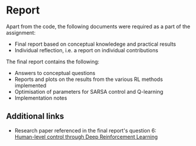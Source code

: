 # Report
Apart from the code, the following documents were required as a part of the assignment:

- Final report based on conceptual knowledege and practical results
- Individual reflection, i.e. a report on individual contributions

The final report contains the following:

- Answers to conceptual questions
- Reports and plots on the results from the various RL methods implemented
- Optimisation of parameters for SARSA control and Q-learning
- Implementation notes

## Additional links

- Research paper referenced in the final report's question 6:<br>[Human-level control through Deep Reinforcement Learning](https://github.com/tjwhitaker/human-level-control-through-deep-reinforcement-learning/blob/master/research/human-level-control-through-deep-reinforcement-learning.pdf)
